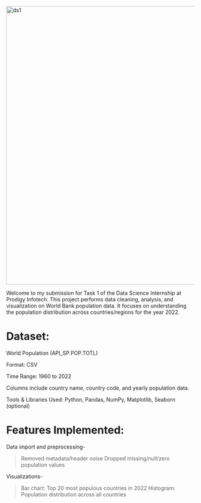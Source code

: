 <img width="742" alt="ds1" src="https://github.com/user-attachments/assets/6f7c4dda-cf4f-469e-a2e9-da3f4117880c" />



Welcome to my submission for Task 1 of the Data Science Internship at Prodigy Infotech. This project performs data cleaning, analysis, and visualization on World Bank population data. It focuses on understanding the population distribution across countries/regions for the year 2022.

# Dataset:
World Population (API_SP.POP.TOTL)

Format:
CSV

Time Range:
1960 to 2022

Columns include country name, country code, and yearly population data.

Tools & Libraries Used: 
Python, Pandas, NumPy, Matplotlib, Seaborn (optional)

# Features Implemented:

Data import and preprocessing-
> Removed metadata/header noise
> Dropped missing/null/zero population values

Visualizations-

> Bar chart: Top 20 most populous countries in 2022
> Histogram: Population distribution across all countries
